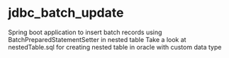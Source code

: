 # jdbc_batch_update
Spring boot application to insert batch records using BatchPreparedStatementSetter in nested table
Take a look at nestedTable.sql for creating nested table in oracle with custom data type
